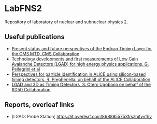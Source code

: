 # LabFNS2
Repository of laboratory of nuclear and subnuclear physics 2. 

## Useful publications
* [Present status and future perspectives of the Endcap Timing Layer for the CMS MTD, CMS Collaboration](https://www.sciencedirect.com/science/article/pii/S0168900223000037)
* [Technology developments and first measurements of Low Gain Avalanche Detectors (LGAD) for high energy physics applications, G. Pellegrini et al](https://www.sciencedirect.com/science/article/pii/S0168900214007128)
* [Perspectives for particle identification in ALICE using
silicon-based timing detectors, R. Preghenella, on behalf of the ALICE Collaboration](https://arxiv.org/abs/2010.06913)
* [LGAD and 3D as Timing Detectors, S. Otero Ugobono on behalf of the RD50 Collaboration](https://cdsweb.cern.ch/record/2747755/files/untitled.pdf)

## Reports, overleaf links
* [LGAD: Probe Station] https://it.overleaf.com/8688955753frszhjfvvfhy
